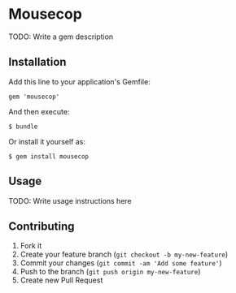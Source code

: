 # Mousecop

TODO: Write a gem description

## Installation

Add this line to your application's Gemfile:

    gem 'mousecop'

And then execute:

    $ bundle

Or install it yourself as:

    $ gem install mousecop

## Usage

TODO: Write usage instructions here

## Contributing

1. Fork it
2. Create your feature branch (`git checkout -b my-new-feature`)
3. Commit your changes (`git commit -am 'Add some feature'`)
4. Push to the branch (`git push origin my-new-feature`)
5. Create new Pull Request
